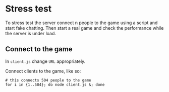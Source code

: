 # Stress test

To stress test the server connect n people to the game using a script and start fake chatting.
Then start a real game and check the performance while the server is under load.

## Connect to the game

In `client.js` change `URL` appropriately.

Connect clients to the game, like so:

```
# this connects 504 people to the game
for i in {1..504}; do node client.js &; done
```


